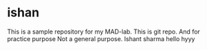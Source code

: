 # ishan
This is a sample repository for my MAD-lab.
This is git repo.
And for practice purpose
Not a general purpose.
Ishant sharma
hello
hyyy
